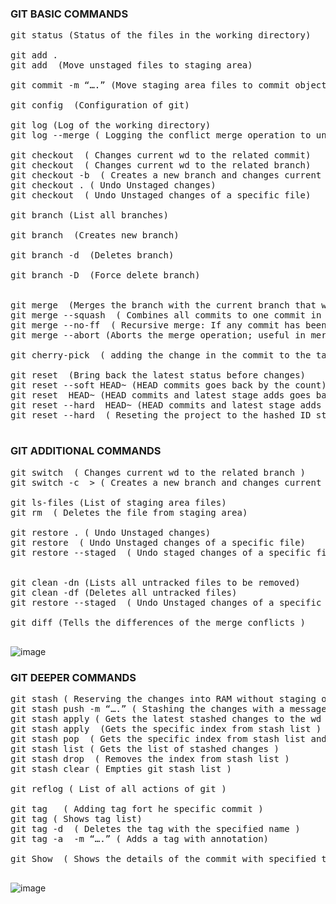 ### GIT BASIC COMMANDS
<pre>
git status (Status of the files in the working directory)

git add . 
git add <filename> (Move unstaged files to staging area)
 
git commit -m “….” (Move staging area files to commit objects folder)

git config <commands> (Configuration of git)

git log (Log of the working directory)
git log --merge ( Logging the conflict merge operation to understand which commits have conflict in the branches )

git checkout <commit ID> ( Changes current wd to the related commit)
git checkout <branchName> ( Changes current wd to the related branch)
git checkout -b <branchName> ( Creates a new branch and changes current wd to the new branch )
git checkout . ( Undo Unstaged changes)
git checkout <fileName> ( Undo Unstaged changes of a specific file)

git branch (List all branches)<br>
git branch <branchName> (Creates new branch)<br>
git branch -d <branchName> (Deletes branch)<br>
git branch -D <branchName> (Force delete branch)<br>

git merge <branchName> (Merges the branch with the current branch that we are in)
git merge --squash <branchName> ( Combines all commits to one commit in the target branch and stages it to source branch )
git merge --no-ff <branchName> ( Recursive merge: If any commit has been made after creating the merged target branch we use recursive merge ) 
git merge --abort (Aborts the merge operation; useful in merge conflict situations )

git cherry-pick <commit ID> ( adding the change in the commit to the target branch)

git reset <fileName> (Bring back the latest status before changes)
git reset --soft HEAD~<go back step count> (HEAD commits goes back by the count)
git reset  HEAD~<go back step count> (HEAD commits and latest stage adds goes back by the count but stays in wd)
git reset --hard  HEAD~<go back step count> (HEAD commits and latest stage adds goes back by the count and changes are deleted in wd)
git reset --hard <hashed ID from reflog> ( Reseting the project to the hashed ID status )
  </pre>
### GIT ADDITIONAL COMMANDS
<pre>
git switch <branchName> ( Changes current wd to the related branch )
git switch -c <branchName> > ( Creates a new branch and changes current wd to the new branch )
 
git ls-files (List of staging area files)
git rm <fileName> ( Deletes the file from staging area)

git restore . ( Undo Unstaged changes)
git restore <fileName> ( Undo Unstaged changes of a specific file)
git restore --staged <fileName> ( Undo staged changes of a specific file)


git clean -dn (Lists all untracked files to be removed)
git clean -df (Deletes all untracked files)
git restore --staged <fileName> ( Undo Unstaged changes of a specific file)

git diff (Tells the differences of the merge conflicts )
  </pre>
 
![image](https://user-images.githubusercontent.com/50409645/172053705-1b9efc32-021a-45ad-a675-5a3edb2b2ab0.png)

### GIT DEEPER COMMANDS
<pre>
git stash ( Reserving the changes into RAM without staging or committing for after commit )
git stash push -m “….” ( Stashing the changes with a message )
git stash apply ( Gets the latest stashed changes to the wd in order to stage and commit – STACK / LIFO)
git stash apply <index> (Gets the specific index from stash list )
git stash pop <index> ( Gets the specific index from stash list and removes it from stash list )
git stash list ( Gets the list of stashed changes )
git stash drop <index> ( Removes the index from stash list )
git stash clear ( Empties git stash list )

git reflog ( List of all actions of git )

git tag <tagName> <commit ID> ( Adding tag fort he specific commit )
git tag ( Shows tag list)
git tag -d <tagName> ( Deletes the tag with the specified name )
git tag -a <tagName> -m “….” ( Adds a tag with annotation)
 
git Show <tagName> ( Shows the details of the commit with specified tag name )
 </pre>
![image](https://user-images.githubusercontent.com/50409645/172053832-02772cbb-f541-4d8d-acce-2495ace4395c.png)

